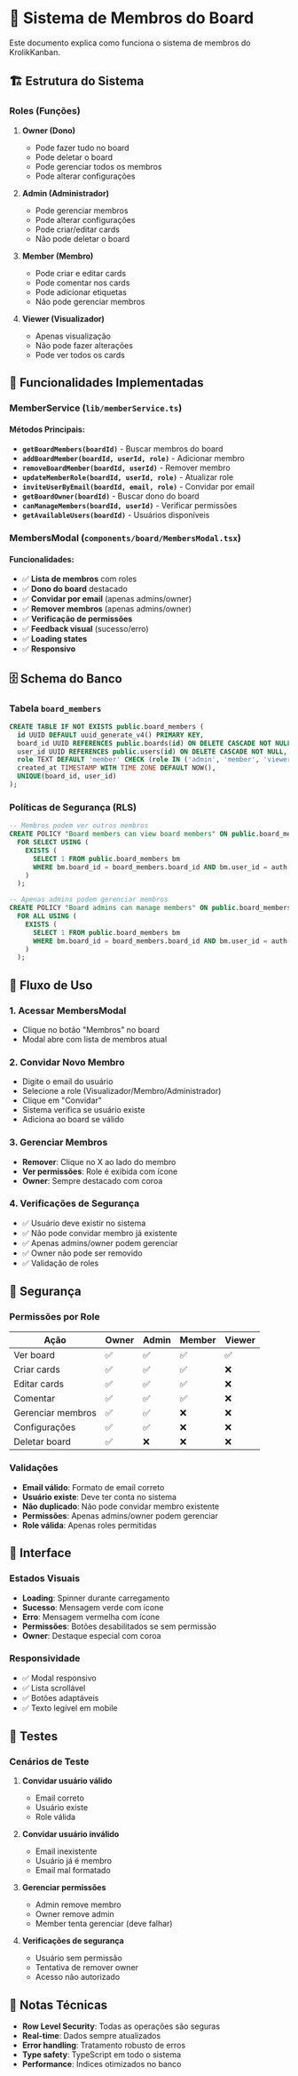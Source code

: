 # 👥 Sistema de Membros do Board

Este documento explica como funciona o sistema de membros do KrolikKanban.

## 🏗️ Estrutura do Sistema

### Roles (Funções)

1. **Owner (Dono)**
   - Pode fazer tudo no board
   - Pode deletar o board
   - Pode gerenciar todos os membros
   - Pode alterar configurações

2. **Admin (Administrador)**
   - Pode gerenciar membros
   - Pode alterar configurações
   - Pode criar/editar cards
   - Não pode deletar o board

3. **Member (Membro)**
   - Pode criar e editar cards
   - Pode comentar nos cards
   - Pode adicionar etiquetas
   - Não pode gerenciar membros

4. **Viewer (Visualizador)**
   - Apenas visualização
   - Não pode fazer alterações
   - Pode ver todos os cards

## 🔧 Funcionalidades Implementadas

### MemberService (`lib/memberService.ts`)

#### Métodos Principais:

- **`getBoardMembers(boardId)`** - Buscar membros do board
- **`addBoardMember(boardId, userId, role)`** - Adicionar membro
- **`removeBoardMember(boardId, userId)`** - Remover membro
- **`updateMemberRole(boardId, userId, role)`** - Atualizar role
- **`inviteUserByEmail(boardId, email, role)`** - Convidar por email
- **`getBoardOwner(boardId)`** - Buscar dono do board
- **`canManageMembers(boardId, userId)`** - Verificar permissões
- **`getAvailableUsers(boardId)`** - Usuários disponíveis

### MembersModal (`components/board/MembersModal.tsx`)

#### Funcionalidades:

- ✅ **Lista de membros** com roles
- ✅ **Dono do board** destacado
- ✅ **Convidar por email** (apenas admins/owner)
- ✅ **Remover membros** (apenas admins/owner)
- ✅ **Verificação de permissões**
- ✅ **Feedback visual** (sucesso/erro)
- ✅ **Loading states**
- ✅ **Responsivo**

## 🗄️ Schema do Banco

### Tabela `board_members`

```sql
CREATE TABLE IF NOT EXISTS public.board_members (
  id UUID DEFAULT uuid_generate_v4() PRIMARY KEY,
  board_id UUID REFERENCES public.boards(id) ON DELETE CASCADE NOT NULL,
  user_id UUID REFERENCES public.users(id) ON DELETE CASCADE NOT NULL,
  role TEXT DEFAULT 'member' CHECK (role IN ('admin', 'member', 'viewer')),
  created_at TIMESTAMP WITH TIME ZONE DEFAULT NOW(),
  UNIQUE(board_id, user_id)
);
```

### Políticas de Segurança (RLS)

```sql
-- Membros podem ver outros membros
CREATE POLICY "Board members can view board members" ON public.board_members
  FOR SELECT USING (
    EXISTS (
      SELECT 1 FROM public.board_members bm
      WHERE bm.board_id = board_members.board_id AND bm.user_id = auth.uid()
    )
  );

-- Apenas admins podem gerenciar membros
CREATE POLICY "Board admins can manage members" ON public.board_members
  FOR ALL USING (
    EXISTS (
      SELECT 1 FROM public.board_members bm
      WHERE bm.board_id = board_members.board_id AND bm.user_id = auth.uid() AND bm.role = 'admin'
    )
  );
```

## 🎯 Fluxo de Uso

### 1. Acessar MembersModal
- Clique no botão "Membros" no board
- Modal abre com lista de membros atual

### 2. Convidar Novo Membro
- Digite o email do usuário
- Selecione a role (Visualizador/Membro/Administrador)
- Clique em "Convidar"
- Sistema verifica se usuário existe
- Adiciona ao board se válido

### 3. Gerenciar Membros
- **Remover**: Clique no X ao lado do membro
- **Ver permissões**: Role é exibida com ícone
- **Owner**: Sempre destacado com coroa

### 4. Verificações de Segurança
- ✅ Usuário deve existir no sistema
- ✅ Não pode convidar membro já existente
- ✅ Apenas admins/owner podem gerenciar
- ✅ Owner não pode ser removido
- ✅ Validação de roles

## 🔐 Segurança

### Permissões por Role

| Ação | Owner | Admin | Member | Viewer |
|------|-------|-------|--------|--------|
| Ver board | ✅ | ✅ | ✅ | ✅ |
| Criar cards | ✅ | ✅ | ✅ | ❌ |
| Editar cards | ✅ | ✅ | ✅ | ❌ |
| Comentar | ✅ | ✅ | ✅ | ❌ |
| Gerenciar membros | ✅ | ✅ | ❌ | ❌ |
| Configurações | ✅ | ✅ | ❌ | ❌ |
| Deletar board | ✅ | ❌ | ❌ | ❌ |

### Validações

- **Email válido**: Formato de email correto
- **Usuário existe**: Deve ter conta no sistema
- **Não duplicado**: Não pode convidar membro existente
- **Permissões**: Apenas admins/owner podem gerenciar
- **Role válida**: Apenas roles permitidas

## 🎨 Interface

### Estados Visuais

- **Loading**: Spinner durante carregamento
- **Sucesso**: Mensagem verde com ícone
- **Erro**: Mensagem vermelha com ícone
- **Permissões**: Botões desabilitados se sem permissão
- **Owner**: Destaque especial com coroa

### Responsividade

- ✅ Modal responsivo
- ✅ Lista scrollável
- ✅ Botões adaptáveis
- ✅ Texto legível em mobile

## 🧪 Testes

### Cenários de Teste

1. **Convidar usuário válido**
   - Email correto
   - Usuário existe
   - Role válida

2. **Convidar usuário inválido**
   - Email inexistente
   - Usuário já é membro
   - Email mal formatado

3. **Gerenciar permissões**
   - Admin remove membro
   - Owner remove admin
   - Member tenta gerenciar (deve falhar)

4. **Verificações de segurança**
   - Usuário sem permissão
   - Tentativa de remover owner
   - Acesso não autorizado

## 📝 Notas Técnicas

- **Row Level Security**: Todas as operações são seguras
- **Real-time**: Dados sempre atualizados
- **Error handling**: Tratamento robusto de erros
- **Type safety**: TypeScript em todo o sistema
- **Performance**: Índices otimizados no banco 